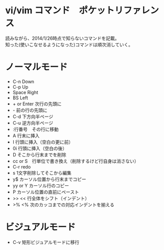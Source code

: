# vi/vim コマンド　ポケットリファレンス

読みながら、2014/1/26時点で知らないコマンドを記載。  
知った(使いこなせるようになった)コマンドは順次消していく。

# ノーマルモード

- C-n Down
- C-p Up
- Space Right
- BS Left
- \+ or Enter 次行の先頭に
- \- 前の行の先頭に
- C-d 下方向半ページ
- C-u 逆方向半ページ
- :行番号　その行に移動
- A 行末に挿入
- I 行頭に挿入（空白の更に前）
- 0i 行頭に挿入（空白の後）
- D そこから行末までを削除
- cc or S　行単位で書き換え（削除するけど行自身は消さない）
- C-r redo
- s 1文字削除してそこから編集
- y$ カーソル位置から行末までコピー
- yy or Y カーソル行のコピー
- P カーソル位置の直前にペースト
- \>\> << 行全体をシフト（インデント）
- \>% <% 次のカッコまでの対応インデントを揃える


# ビジュアルモード

- C-v 矩形ビジュアルモードに移行




